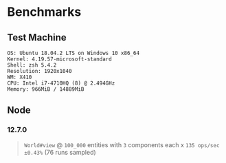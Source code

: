 # Benchmarks

## Test Machine

```
OS: Ubuntu 18.04.2 LTS on Windows 10 x86_64
Kernel: 4.19.57-microsoft-standard
Shell: zsh 5.4.2
Resolution: 1920x1040
WM: X410
CPU: Intel i7-4710HQ (8) @ 2.494GHz
Memory: 966MiB / 14889MiB
```

## Node

### 12.7.0

> `World#view` @ `100_000` entities with `3` components each x `135 ops/sec ±0.43%` (76 runs sampled)
